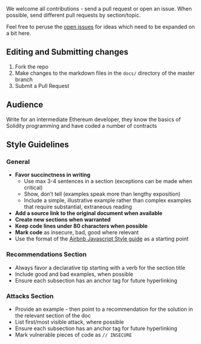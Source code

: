 We welcome all contributions - send a pull request or open an issue. When possible, send different
pull requests by section/topic.

Feel free to peruse the
[open issues](https://github.com/ConsenSys/smart-contract-best-practices/issues) for ideas which
need to be expanded on a bit here.

## Editing and Submitting changes

1. Fork the repo
2. Make changes to the markdown files in the `docs/` directory of the master branch
3. Submit a Pull Request

## Audience

Write for an intermediate Ethereum developer, they know the basics of Solidity programming and have
coded a number of contracts

## Style Guidelines

### General

- **Favor succinctness in writing**
  - Use max 3-4 sentences in a section (exceptions can be made when critical)
  - Show, don’t tell (examples speak more than lengthy exposition)
  - Include a simple, illustrative example rather than complex examples that require substantial,
    extraneous reading
- **Add a source link to the original document when available**
- **Create new sections when warranted**
- **Keep code lines under 80 characters when possible**
- **Mark code** as insecure, bad, good where relevant
- Use the format of the [Airbnb Javascript Style guide](https://github.com/airbnb/javascript) as a
  starting point

### Recommendations Section

- Always favor a declarative tip starting with a verb for the section title
- Include good and bad examples, when possible
- Ensure each subsection has an anchor tag for future hyperlinking

### Attacks Section

- Provide an example - then point to a recommendation for the solution in the relevant section of
  the doc
- List first/most visible attack, where possible
- Ensure each subsection has an anchor tag for future hyperlinking
- Mark vulnerable pieces of code as `// INSECURE`
